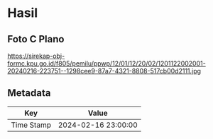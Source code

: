 # Hasil

## Foto C Plano

https://sirekap-obj-formc.kpu.go.id/f805/pemilu/ppwp/12/01/12/20/02/1201122002001-20240216-223751--1298cee9-87a7-4321-8808-517cb00d2111.jpg


## Metadata

| Key        | Value               |
| ---------- | ------------------- |
| Time Stamp | 2024-02-16 23:00:00 |



